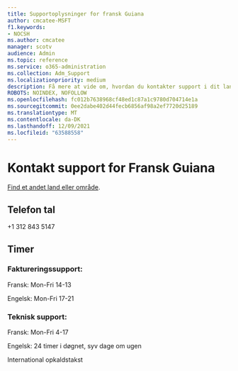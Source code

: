 ```yaml
---
title: Supportoplysninger for fransk Guiana
author: cmcatee-MSFT
f1.keywords:
- NOCSH
ms.author: cmcatee
manager: scotv
audience: Admin
ms.topic: reference
ms.service: o365-administration
ms.collection: Adm_Support
ms.localizationpriority: medium
description: Få mere at vide om, hvordan du kontakter support i dit land eller område.
ROBOTS: NOINDEX, NOFOLLOW
ms.openlocfilehash: fc012b7638968cf48ed1c87a1c9780d704714e1a
ms.sourcegitcommit: 0ee2dabe402d44fecb6856af98a2ef7720d25189
ms.translationtype: MT
ms.contentlocale: da-DK
ms.lasthandoff: 12/09/2021
ms.locfileid: "63588558"
---
```

# <a name="contact-support-for-french-guiana"></a>Kontakt support for Fransk Guiana

[Find et andet land eller område](../get-help-support.md).

## <a name="phone-number"></a>Telefon tal
+1 312 843 5147

## <a name="hours"></a>Timer
### <a name="billing-support"></a>Faktureringssupport:

Fransk: Mon-Fri 14-13

Engelsk: Mon-Fri 17-21

### <a name="technical-support"></a>Teknisk support:

Fransk: Mon-Fri 4-17

Engelsk: 24 timer i døgnet, syv dage om ugen

International opkaldstakst
